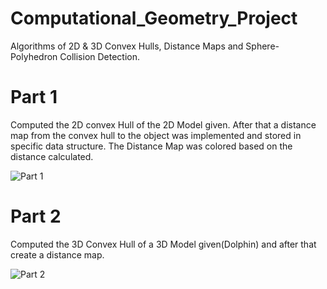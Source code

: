 # Computational_Geometry_Project

Algorithms of 2D & 3D Convex Hulls, Distance Maps and Sphere-Polyhedron Collision Detection.

# Part 1

Computed the 2D convex Hull of the 2D Model given. After that a distance map from the convex hull to the object was implemented and stored in specific data structure.
The Distance Map was colored based on the distance calculated.

![Part 1](https://raw.githubusercontent.com/mariosbikos/Computational_Geometry_Project/master/project%20pics/2d%20final.png "2D Distance Map & Convex Hull")

# Part 2

Computed the 3D Convex Hull of a 3D Model given(Dolphin) and after that create a distance map.

![Part 2](https://raw.githubusercontent.com/mariosbikos/Computational_Geometry_Project/master/project%20pics/3d%20ch%20dolphin.png "3D Convex Hull")

